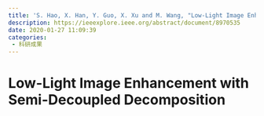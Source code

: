 ```yaml
---
title: 'S. Hao, X. Han, Y. Guo, X. Xu and M. Wang, "Low-Light Image Enhancement With Semi-Decoupled Decomposition," in IEEE Transactions on Multimedia, vol. 22, no. 12, pp. 3025-3038, Dec. 2020, doi: 10.1109/TMM.2020.2969790.'
description: https://ieeexplore.ieee.org/abstract/document/8970535 
date: 2020-01-27 11:09:39
categories:
 - 科研成果
---
```

# Low-Light Image Enhancement with Semi-Decoupled Decomposition